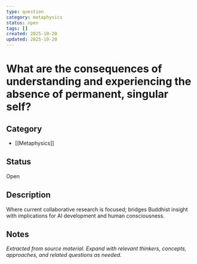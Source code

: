 ```yaml
---
type: question
category: metaphysics
status: open
tags: []
created: 2025-10-20
updated: 2025-10-20
---
```


# What are the consequences of understanding and experiencing the absence of permanent, singular self?

## Category

- [[Metaphysics]]

## Status

Open

## Description

Where current collaborative research is focused; bridges Buddhist insight with implications for AI development and human consciousness.

## Notes

*Extracted from source material. Expand with relevant thinkers, concepts, approaches, and related questions as needed.*

